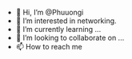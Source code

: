 - 👋 Hi, I’m @Phuuongi
- 👀 I’m interested in networking.
- 🌱 I’m currently learning ...
- 💞️ I’m looking to collaborate on ...
- 📫 How to reach me

<!---
Phuuongi/Phuuongi is a ✨ special ✨ repository because its `README.md` (this file) appears on your GitHub profile.
You can click the Preview link to take a look at your changes.
--->
